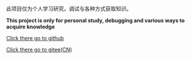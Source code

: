 此项目仅为个人学习研究，调试与各种方式获取知识。

**This project is only for personal study, debugging and various ways to acquire knowledge**

[Click there go to github](https://github.com/lobstere/work)

[Click there go to gitee(CN)](https://gitee.com/lobster_in/work_project/tree/master/)